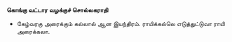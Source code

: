 **கொங்கு வட்டார வழக்குச் சொல்லகராதி**
- கேழ்வரகு அரைக்கும் கல்லால் ஆன இயந்திரம். ராயிக்கல்லெ எடுத்துட்டுவா ராயி அரைக்கலா.

